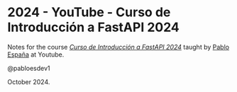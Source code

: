 # 2024 - YouTube - Curso de Introducción a FastAPI 2024

Notes for the course _[Curso de Introducción a FastAPI 2024](https://www.youtube.com/playlist?list=PLHftsZss8mw7pSRpCyd-TM4Mu43XdyB3R)_ taught by [Pablo España](https://github.com/pabloesdev1) at Youtube.

@pabloesdev1

October 2024.

